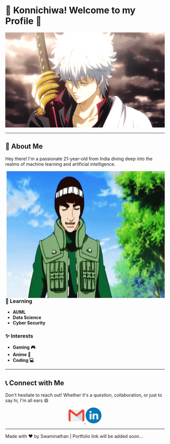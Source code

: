 # 👋 Konnichiwa! Welcome to my Profile 👋

<div align="center">
  <img src="https://github.com/Swamibhuvanesan/Swamibhuvanesan/blob/main/Resourse/gintoki-wave.gif" width="700" height="300" alt="GIF">
</div>

---

## 💬 About Me

Hey there! I'm a passionate 21-year-old from India diving deep into the realms of machine learning and artificial intelligence.

<img align="right" src="https://github.com/Swamibhuvanesan/Swamibhuvanesan/blob/main/Resourse/goodjob-thumbsup.gif" width="500" height="400" alt="GIF">

### 🚀 Learning

- **AI/ML**
- **Data Science**
- **Cyber Security**

### ✨ Interests

- **Gaming 🎮**
- **Anime 🍱**
- **Coding 💻**

---

## 📞 Connect with Me

Don't hesitate to reach out! Whether it's a question, collaboration, or just to say hi, I'm all ears 😄

<div align="center">
  <a href="mailto:swamibhuvanesan@gmail.com">
    <img src="https://github.com/Swamibhuvanesan/Swamibhuvanesan/blob/main/Resourse/Icons/gmail.png" width="50" height="50" alt="Gmail">
  </a>
  <a href="https://www.linkedin.com/in/swami--nathan/">
    <img src="https://github.com/Swamibhuvanesan/Swamibhuvanesan/blob/main/Resourse/Icons/linkedin.png" width="50" height="50" alt="LinkedIn">
  </a>
</div>

---

Made with ❤️ by Swaminathan | Portfolio link will be added soon...
